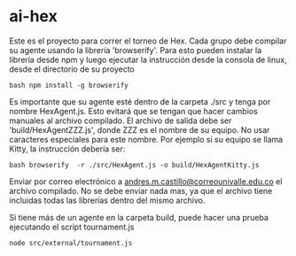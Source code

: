 # ai-hex

Este es el proyecto para correr el torneo de Hex. Cada grupo debe compilar su agente usando la librería 'browserify'. Para esto pueden instalar la librería desde npm y luego ejecutar la instrucción desde la consola de linux, desde el directorio de su proyecto

``bash
npm install -g browserify
``

Es importante que su agente esté dentro de la carpeta ./src y tenga por nombre HexAgent.js. Esto evitará que se tengan que hacer cambios manuales al archivo compilado. El archivo de salida debe ser 'build/HexAgentZZZ.js', donde ZZZ es el nombre de su equipo. No usar caracteres especiales para este nombre. Por ejemplo si su equipo se llama Kitty, la instrucción debería ser:

``bash
browserify  -r ./src/HexAgent.js -o build/HexAgentKitty.js
``

Enviar por correo electrónico a andres.m.castillo@correounivalle.edu.co el archivo compilado. No se debe enviar nada mas, ya que el archivo tiene incluidas todas las librerías dentro del mismo archivo.

Si tiene más de un agente en la carpeta build, puede hacer una prueba ejecutando el script tournament.js

```bash
node src/external/tournament.js
```
